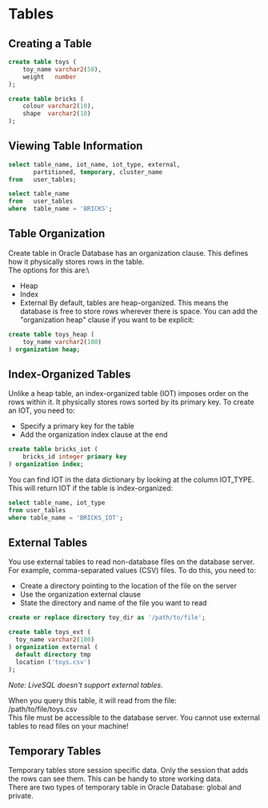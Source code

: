 # Tables

## Creating a Table
```sql
create table toys (
    toy_name varchar2(50),
    weight   number
);
```

```sql
create table bricks (
    colour varchar2(10),
    shape  varchar2(10)
);

```
## Viewing Table Information
```sql
select table_name, iot_name, iot_type, external, 
       partitioned, temporary, cluster_name
from   user_tables;
```
```SQL
select table_name
from   user_tables
where  table_name = 'BRICKS';
```

## Table Organization
Create table in Oracle Database has an organization clause. This defines how it physically stores rows in the table.\
The options for this are:\ 
- Heap
- Index
- External
By default, tables are heap-organized. This means the database is free to store rows wherever there is space. You can add the "organization heap" clause if you want to be explicit:

```sql
create table toys_heap (
    toy_name varchar2(100)
) organization heap;
```

## Index-Organized Tables
Unlike a heap table, an index-organized table (IOT) imposes order on the rows within it. It physically stores rows sorted by its primary key. To create an IOT, you need to:

- Specify a primary key for the table
- Add the organization index clause at the end

```sql
create table bricks_iot (
    bricks_id integer primary key
) organization index;
```
You can find IOT in the data dictionary by looking at the column IOT_TYPE. This will return IOT if the table is index-organized:

```sql
select table_name, iot_type
from user_tables
where table_name = 'BRICKS_IOT';
```

## External Tables
You use external tables to read non-database files on the database server. For example, comma-separated values (CSV) files. To do this, you need to:
- Create a directory pointing to the location of the file on the server
- Use the organization external clause
- State the directory and name of the file you want to read

```sql
create or replace directory toy_dir as '/path/to/file';

create table toys_ext (
  toy_name varchar2(100)
) organization external (
  default directory tmp
  location ('toys.csv')
);
```

_Note: LiveSQL doesn't support external tables._

When you query this table, it will read from the file:\
/path/to/file/toys.csv\
This file must be accessible to the database server. You cannot use external tables to read files on your machine!

## Temporary Tables
Temporary tables store session specific data. Only the session that adds the rows can see them. This can be handy to store working data.\
There are two types of temporary table in Oracle Database: global and private.
